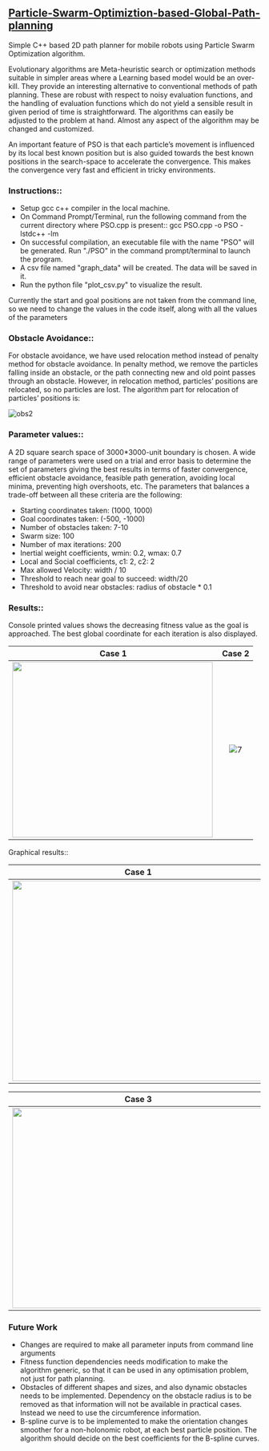 ## [Particle-Swarm-Optimiztion-based-Global-Path-planning](https://github.com/RiteshKH/Particle-Swarm-Optimiztion-based-Global-Path-planning)

Simple C++ based 2D path planner for mobile robots using Particle Swarm Optimization algorithm.

Evolutionary algorithms are Meta-heuristic search or optimization methods suitable in simpler areas where a Learning based model would be an over-kill. They provide an interesting alternative to conventional methods of path planning. These are robust with respect to noisy evaluation functions, and the handling of evaluation functions which do not yield a sensible result in given period of time is straightforward. The algorithms can easily be adjusted to the problem at hand. Almost any aspect of the algorithm may be changed and customized.

An important feature of PSO is that each particle’s movement is influenced by its local best known position but is also guided towards the best known positions in the search-space to accelerate the convergence. This makes the convergence very fast and efficient in tricky environments.

### Instructions::

* Setup gcc c++ compiler in the local machine. 
* On Command Prompt/Terminal, run the following command from the current directory where PSO.cpp is present:: gcc PSO.cpp -o PSO -lstdc++ -lm
* On successful compilation, an executable file with the name "PSO" will be generated. Run "./PSO" in the command prompt/terminal
   to launch the program.
* A csv file named "graph_data" will be created. The data will be saved in it.
* Run the python file "plot_csv.py" to visualize the result.

Currently the start and goal positions are not taken from the command line, so we need to change the values in the code itself, along with all the values of the parameters

### Obstacle Avoidance::

For obstacle avoidance, we have used relocation method instead of penalty method for obstacle avoidance. In penalty method, we remove the particles falling inside an obstacle, or the path connecting new and old point passes through an obstacle. However, in relocation method, particles’ positions are relocated, so no particles are lost.
The algorithm part for relocation of particles’ positions is:

![obs2](https://user-images.githubusercontent.com/38212000/64594766-41130500-d3ce-11e9-9dee-81d7a093f8aa.jpg)


### Parameter values::
A 2D square search space of 3000*3000-unit boundary is chosen. A wide range of parameters were used on a trial and error basis to determine the set of parameters giving the best results in terms of faster convergence, efficient obstacle avoidance, feasible path generation, avoiding local minima, preventing high overshoots, etc. The parameters that balances a trade-off between all these criteria are the following:

*	Starting coordinates taken: (1000, 1000)
*	Goal coordinates taken: (-500, -1000)
*	Number of obstacles taken: 7-10
*	Swarm size: 100
*	Number of max iterations: 200
*	Inertial weight coefficients, wmin: 0.2, wmax: 0.7
*	Local and Social coefficients, c1: 2, c2: 2
*	Max allowed Velocity: width / 10
*	Threshold to reach near goal to succeed: width/20
*	Threshold to avoid near obstacles: radius of obstacle * 0.1

### Results::
Console printed values shows the decreasing fitness value as the goal is approached. The best global coordinate for each iteration is also displayed.

Case 1                     |  Case 2
:-------------------------:|:-------------------------:
<img align="left" width="400" height="350" src="https://user-images.githubusercontent.com/38212000/64595106-e9c16480-d3ce-11e9-8e97-2253d5db6327.JPG"> |  ![7](https://user-images.githubusercontent.com/38212000/64595092-e4fcb080-d3ce-11e9-8d64-c19f83f4cb36.JPG)



Graphical results::

Case 1                     |  Case 2
:-------------------------:|:-------------------------:
<img align="left" width="500" height="400" src="https://user-images.githubusercontent.com/38212000/64595792-50934d80-d3d0-11e9-93df-c17874818e06.JPG"> | <img align="left" width="500" height="400" src="https://user-images.githubusercontent.com/38212000/64595805-538e3e00-d3d0-11e9-9602-0517b9f7aab4.JPG">

Case 3                     |  Case 4
:-------------------------:|:-------------------------:
<img align="left" width="500" height="400" src="https://user-images.githubusercontent.com/38212000/64595812-56892e80-d3d0-11e9-9d26-eb7b5925bdac.JPG"> | <img align="left" width="500" height="400" src="https://user-images.githubusercontent.com/38212000/64595848-6a349500-d3d0-11e9-8a46-023a851efd78.JPG">

### Future Work
* Changes are required to make all parameter inputs from command line arguments
* Fitness function dependencies needs modification to make the algorithm generic, so that it can be used in any optimisation problem, not just for path planning.
* Obstacles of different shapes and sizes, and also dynamic obstacles needs to be implemented. Dependency on the obstacle radius is to be removed as that information will not be available in practical cases. Instead we need to use the circumference information.
* B-spline curve is to be implemented to make the orientation changes smoother for a non-holonomic robot, at each best particle position. The algorithm should decide on the best coefficients for the B-spline curves.

